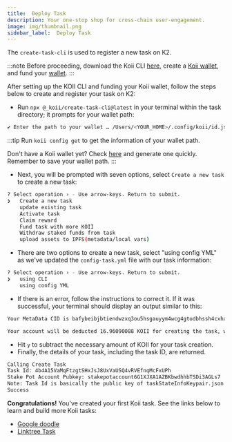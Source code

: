 ```yaml
---
title:  Deploy Task
description: Your one-stop shop for cross-chain user-engagement.
image: img/thumbnail.png
sidebar_label:  Deploy Task
---
```


The `create-task-cli` is used to register a new task on K2.

:::note
Before proceeding, download the Koii CLI [here](/quickstart/command-line-tool/koii-cli/install-cli), create a [Koii wallet](/quickstart/command-line-tool/koii-cli/create-wallet), and fund your [wallet](/quickstart/command-line-tool/koii-cli/send-and-receive-tokens).
:::

After setting up the KOII CLI and funding your Koii wallet, follow the steps below to create and register your task on K2:

- Run `npx @_koii/create-task-cli@latest` in your terminal within the task directory; it prompts for your wallet path:

```bash
✔ Enter the path to your wallet … /Users/<YOUR_HOME>/.config/koii/id.json
```

:::tip
Run `koii config get` to get the information of your wallet path.

Don't have a Koii wallet yet? Check [here](/quickstart/command-line-tool/koii-cli/create-wallet) and generate one quickly. Remember to save your wallet path.
:::

- Next, you will be prompted with seven options, select `Create a new task` to create a new task:
```bash
? Select operation › - Use arrow-keys. Return to submit.
❯   Create a new task
    update existing task
    Activate task
    Claim reward
    Fund task with more KOII
    Withdraw staked funds from task
    upload assets to IPFS(metadata/local vars)
```
- There are two options to create a new task, select "using config YML" as we've updated the `config-task.yml` file with our task information:

```bash
? Select operation › - Use arrow-keys. Return to submit.
❯   using CLI
    using config YML
```
- If there is an error, follow the instructions to correct it. If it was successful, your terminal should display an output similar to this:

```bash
Your MetaData CID is bafybeibjbtiendwzxq3ou5hsgauyym4wcg4gtodbhssh4cxhxdipqibrrm/metadata.json

Your account will be deducted 16.96090088 KOII for creating the task, which includes the rent exemption(6.96090088 KOII) and bounty amount fees (10 KOII) ›
```
- Hit `y` to subtract the necessary amount of KOII for your task creation.
- Finally, the details of your task, including the task ID, are returned.

```bash
Calling Create Task
Task Id: 4b4A15VaMqFtzgtSHxJsJ8UxVaUSQ4vRVEfnqMcFxUPh
Stake Pot Account Pubkey: stakepotaccount6G1XJXA1AZBKbwdhhbTSDi3AGLs7
Note: Task Id is basically the public key of taskStateInfoKeypair.json
Success
```
**Congratulations!** You've created your first Koii task. See the links below to learn and build more Koii tasks:

- [Google doodle](/develop/task-tutorials/google-doodle-task/)
- [Linktree Task](/develop/task-tutorials/linktree-task/intro)